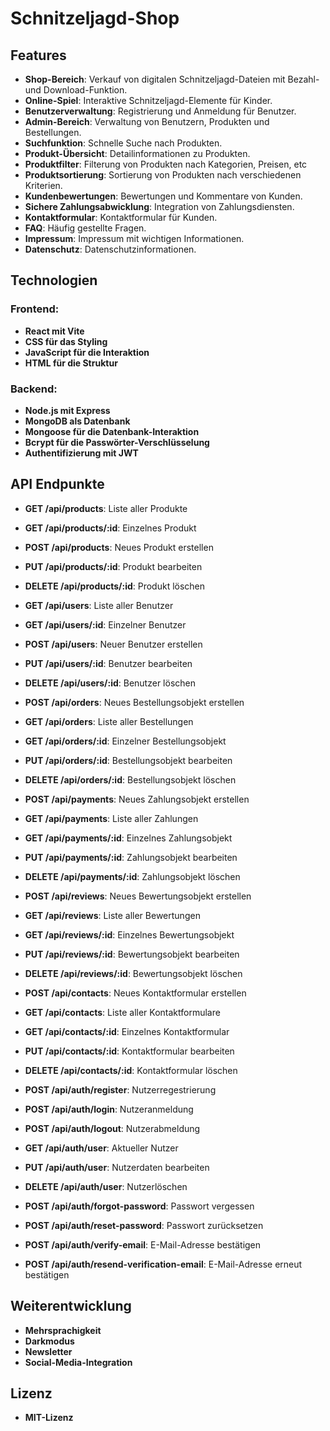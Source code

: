 # Schnitzeljagd-Shop

## Features
- **Shop-Bereich**: Verkauf von digitalen Schnitzeljagd-Dateien mit Bezahl- und Download-Funktion.
- **Online-Spiel**: Interaktive Schnitzeljagd-Elemente für Kinder.
- **Benutzerverwaltung**: Registrierung und Anmeldung für Benutzer.
- **Admin-Bereich**: Verwaltung von Benutzern, Produkten und Bestellungen.
- **Suchfunktion**: Schnelle Suche nach Produkten.
- **Produkt-Übersicht**: Detailinformationen zu Produkten.
- **Produktfilter**: Filterung von Produkten nach Kategorien, Preisen, etc
- **Produktsortierung**: Sortierung von Produkten nach verschiedenen Kriterien.
- **Kundenbewertungen**: Bewertungen und Kommentare von Kunden.
- **Sichere Zahlungsabwicklung**: Integration von Zahlungsdiensten.
- **Kontaktformular**: Kontaktformular für Kunden.
- **FAQ**: Häufig gestellte Fragen.
- **Impressum**: Impressum mit wichtigen Informationen.
- **Datenschutz**: Datenschutzinformationen.

## Technologien

### Frontend:
- **React mit Vite**
- **CSS für das Styling**
- **JavaScript für die Interaktion**
- **HTML für die Struktur**

### Backend:
- **Node.js mit Express**
- **MongoDB als Datenbank**
- **Mongoose für die Datenbank-Interaktion**
- **Bcrypt für die Passwörter-Verschlüsselung**
- **Authentifizierung mit JWT**

## API Endpunkte
- **GET /api/products**: Liste aller Produkte
- **GET /api/products/:id**: Einzelnes Produkt
- **POST /api/products**: Neues Produkt erstellen
- **PUT /api/products/:id**: Produkt bearbeiten
- **DELETE /api/products/:id**: Produkt löschen
- **GET /api/users**: Liste aller Benutzer
- **GET /api/users/:id**: Einzelner Benutzer
- **POST /api/users**: Neuer Benutzer erstellen
- **PUT /api/users/:id**: Benutzer bearbeiten
- **DELETE /api/users/:id**: Benutzer löschen
- **POST /api/orders**: Neues Bestellungsobjekt erstellen
- **GET /api/orders**: Liste aller Bestellungen
- **GET /api/orders/:id**: Einzelner Bestellungsobjekt
- **PUT /api/orders/:id**: Bestellungsobjekt bearbeiten
- **DELETE /api/orders/:id**: Bestellungsobjekt löschen
- **POST /api/payments**: Neues Zahlungsobjekt erstellen
- **GET /api/payments**: Liste aller Zahlungen
- **GET /api/payments/:id**: Einzelnes Zahlungsobjekt
- **PUT /api/payments/:id**: Zahlungsobjekt bearbeiten
- **DELETE /api/payments/:id**: Zahlungsobjekt löschen
- **POST /api/reviews**: Neues Bewertungsobjekt erstellen
- **GET /api/reviews**: Liste aller Bewertungen
- **GET /api/reviews/:id**: Einzelnes Bewertungsobjekt
- **PUT /api/reviews/:id**: Bewertungsobjekt bearbeiten
- **DELETE /api/reviews/:id**: Bewertungsobjekt löschen

- **POST /api/contacts**: Neues Kontaktformular erstellen
- **GET /api/contacts**: Liste aller Kontaktformulare
- **GET /api/contacts/:id**: Einzelnes Kontaktformular
- **PUT /api/contacts/:id**: Kontaktformular bearbeiten
- **DELETE /api/contacts/:id**: Kontaktformular löschen
- **POST /api/auth/register**: Nutzerregestrierung
- **POST /api/auth/login**: Nutzeranmeldung
- **POST /api/auth/logout**: Nutzerabmeldung
- **GET /api/auth/user**: Aktueller Nutzer
- **PUT /api/auth/user**: Nutzerdaten bearbeiten
- **DELETE /api/auth/user**: Nutzerlöschen
- **POST /api/auth/forgot-password**: Passwort vergessen
- **POST /api/auth/reset-password**: Passwort zurücksetzen
- **POST /api/auth/verify-email**: E-Mail-Adresse bestätigen
- **POST /api/auth/resend-verification-email**: E-Mail-Adresse erneut bestätigen

## Weiterentwicklung
- **Mehrsprachigkeit**
- **Darkmodus**
- **Newsletter**
- **Social-Media-Integration**


## Lizenz
- **MIT-Lizenz**




